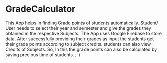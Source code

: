 # GradeCalculator
This App helps in finding Grade points of students automatically.
Student/ User needs to select their year and semester and give the grades they obtained in the respective Subjects.
The App uses Google Firebase to store data.
After successfully providing their grades as input the students get their grade points according to subject credits.
students can also view Credits of Subjects.
So, In this the grade points can also be calculated by saving precious time of students. 
                                                                                            ;-)
